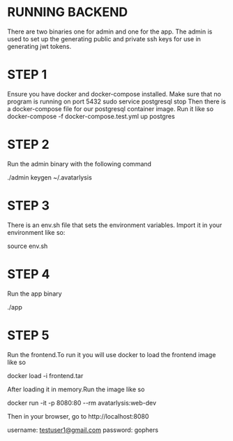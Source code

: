 RUNNING BACKEND
===============
There are two binaries one for admin and one for the app. The admin is used to set up the generating public and private ssh keys for use in generating jwt tokens.

STEP 1
======
Ensure you have docker and docker-compose installed.
Make sure that no program is running on port 5432
      sudo service postgresql stop
Then there is a docker-compose file for our postgresql container image. 
Run it like so
      docker-compose -f docker-compose.test.yml up postgres

STEP 2
======
Run the admin binary with the following command

./admin keygen ~/.avatarlysis

STEP 3
======
There is an env.sh file that sets the environment variables.
Import it in your environment like so:

source env.sh

STEP 4
=======

Run the app binary

./app

STEP 5
=======
Run the frontend.To run it you will use docker to load the frontend image like so 

  docker load -i frontend.tar

After loading it in memory.Run the image like so

  docker run -it -p 8080:80 --rm avatarlysis:web-dev

Then in your browser, go to http://localhost:8080

   username: testuser1@gmail.com
   password: gophers